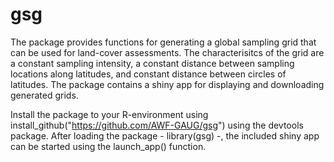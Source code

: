 # gsg
The package provides functions for generating a global sampling grid that can be used for land-cover assessments. The characterisitcs of the grid are a constant sampling intensity, a constant distance between sampling locations along latitudes, and constant distance between circles of latitudes. The package contains a shiny app for displaying and downloading generated grids.

Install the package to your R-environment using install_github("https://github.com/AWF-GAUG/gsg") using the devtools package.
After loading the package - library(gsg) -, the included shiny app can be started using the launch_app() function.

